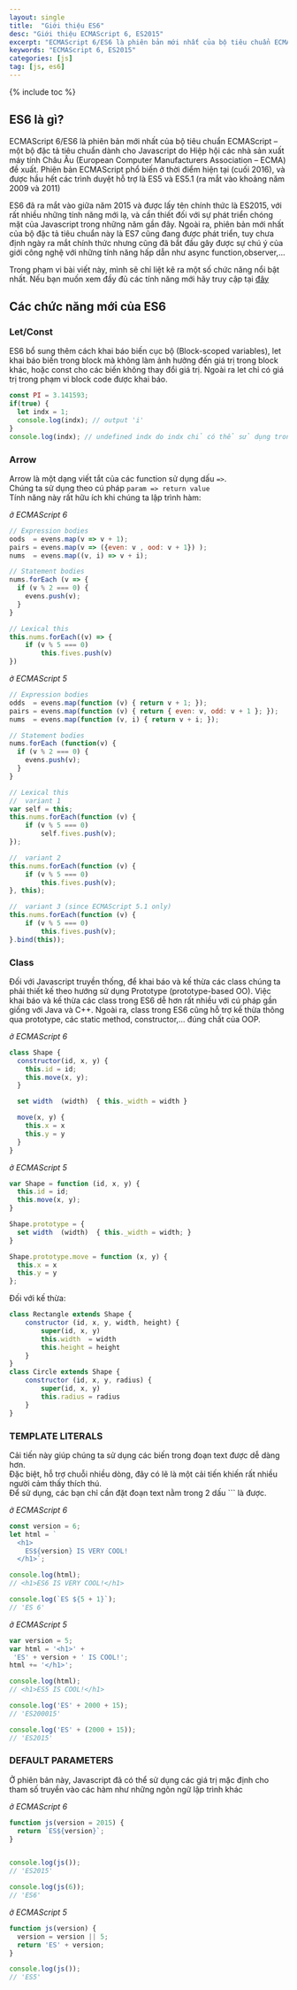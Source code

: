 ```yaml
---
layout: single
title:  "Giới thiệu ES6"
desc: "Giới thiệu ECMAScript 6, ES2015"
excerpt: "ECMAScript 6/ES6 là phiên bản mới nhất của bộ tiêu chuẩn ECMAScript – một bộ đặc tả tiêu chuẩn dành cho Javascript"
keywords: "ECMAScript 6, ES2015"
categories: [js]
tag: [js, es6]
---
```

{% include toc %}

## ES6 là gì?
ECMAScript 6/ES6 là phiên bản mới nhất của bộ tiêu chuẩn ECMAScript – một bộ đặc tả tiêu chuẩn dành cho Javascript do Hiệp hội các nhà sản xuất máy tính Châu Âu (European Computer Manufacturers Association – ECMA) đề xuất. Phiên bản ECMAScript phổ biến ở thời điểm hiện tại (cuối 2016), và được hầu hết các trình duyệt hỗ trợ là ES5 và ES5.1 (ra mắt vào khoảng năm 2009 và 2011)

ES6 đã ra mắt vào giữa năm 2015 và được lấy tên chính thức là ES2015, với rất nhiều những tính năng mới lạ, và cần thiết đối với sự phát triển chóng mặt của Javascript trong những năm gần đây. Ngoài ra, phiên bản mới nhất của bộ đặc tả tiêu chuẩn này là ES7 cũng đang được phát triển, tuy chưa định ngày ra mắt chính thức nhưng cũng đã bắt đầu gây được sự chú ý của giới công nghệ với những tính năng hấp dẫn như async function,observer,…

Trong phạm vi bài viết này, mình sẽ chỉ liệt kê ra một số chức năng nổi bật nhất. Nếu bạn muốn xem đầy đủ các tính năng mới hãy truy cập tại [đây](http://es6-features.org)

## Các chức năng mới của ES6

### Let/Const

ES6 bổ sung thêm cách khai báo biến cục bộ (Block-scoped variables), let khai báo biến trong block mà không làm ảnh hưởng đến giá trị trong block khác, hoặc const cho các biến không thay đổi giá trị. Ngoài ra let chỉ có giá trị trong phạm vi block code được khai báo.

```javascript
const PI = 3.141593;
if(true) {
  let indx = 1;
  console.log(indx); // output 'i'
}
console.log(indx); // undefined indx do indx chỉ có thể sử dụng trong block if(){} phía trên
```

### Arrow

Arrow là một dạng viết tắt của các function sử dụng dấu `=>`.  
Chúng ta sử dụng theo cú pháp `param => return value`  
Tính năng này rất hữu ích khi chúng ta lập trình hàm:

_ở ECMAScript 6_  

~~~javascript
// Expression bodies
oods  = evens.map(v => v + 1);
pairs = evens.map(v => ({even: v , ood: v + 1}) );
nums  = evens.map((v, i) => v + i);

// Statement bodies
nums.forEach (v => {
  if (v % 2 === 0) {
    evens.push(v);
  }
}

// Lexical this
this.nums.forEach((v) => {
    if (v % 5 === 0)
        this.fives.push(v)
})
~~~

_ở ECMAScript 5_

~~~javascript
// Expression bodies
odds  = evens.map(function (v) { return v + 1; });
pairs = evens.map(function (v) { return { even: v, odd: v + 1 }; });
nums  = evens.map(function (v, i) { return v + i; });

// Statement bodies
nums.forEach (function(v) {
  if (v % 2 === 0) {
    evens.push(v);
  }
}

// Lexical this
//  variant 1
var self = this;
this.nums.forEach(function (v) {
    if (v % 5 === 0)
        self.fives.push(v);
});

//  variant 2
this.nums.forEach(function (v) {
    if (v % 5 === 0)
        this.fives.push(v);
}, this);

//  variant 3 (since ECMAScript 5.1 only)
this.nums.forEach(function (v) {
    if (v % 5 === 0)
        this.fives.push(v);
}.bind(this));
~~~

### Class

Đối với Javascript truyền thống, để khai báo và kế thừa các class chúng ta phải thiết kế theo hướng sử dụng Prototype (prototype-based OO). Việc khai báo và kế thừa các class trong ES6 dễ hơn rất nhiều với cú pháp gần giống với Java và C++. Ngoài ra, class trong ES6 cũng hỗ trợ kế thừa thông qua prototype, các static method, constructor,… đúng chất của OOP.

_ở ECMAScript 6_  

~~~javascript
class Shape {
  constructor(id, x, y) {
    this.id = id;
    this.move(x, y);
  }

  set width  (width)  { this._width = width }

  move(x, y) {
    this.x = x
    this.y = y
  }
}
~~~

_ở ECMAScript 5_  

~~~javascript
var Shape = function (id, x, y) {
  this.id = id;
  this.move(x, y);
}

Shape.prototype = {
  set width  (width)  { this._width = width; }
}

Shape.prototype.move = function (x, y) {
  this.x = x
  this.y = y
};
~~~

Đối với kế thừa:  

~~~javascript
class Rectangle extends Shape {
    constructor (id, x, y, width, height) {
        super(id, x, y)
        this.width  = width
        this.height = height
    }
}
class Circle extends Shape {
    constructor (id, x, y, radius) {
        super(id, x, y)
        this.radius = radius
    }
}
~~~

### TEMPLATE LITERALS

Cải tiến này giúp chúng ta sử dụng các biến trong đoạn text được dễ dàng hơn.  
Đặc biệt, hỗ trợ chuỗi nhiều dòng, đây có lẽ là một cải tiến khiến rất nhiều người cảm thấy thích thú.  
Để sử dụng, các bạn chỉ cần đặt đoạn text nằm trong 2 dấu `\`` là được.

_ở ECMAScript 6_  

~~~javascript
const version = 6;
let html = `
  <h1>
    ES${version} IS VERY COOL!
  </h1>`;

console.log(html);
// <h1>ES6 IS VERY COOL!</h1>

console.log(`ES ${5 + 1}`);
// 'ES 6'
~~~

_ở ECMAScript 5_  

~~~javascript
var version = 5;
var html = '<h1>' +
 'ES' + version + ' IS COOL!';
html += '</h1>';

console.log(html);
// <h1>ES5 IS COOL!</h1>

console.log('ES' + 2000 + 15);
// 'ES200015'

console.log('ES' + (2000 + 15));
// 'ES2015'
~~~

### DEFAULT PARAMETERS

Ở phiên bản này, Javascript đã có thể sử dụng các giá trị mặc định cho tham số truyền vào các hàm như những ngôn ngữ lập trình khác

_ở ECMAScript 6_  

~~~javascript
function js(version = 2015) {
  return `ES${version}`;
}


console.log(js());
// 'ES2015'

console.log(js(6));
// 'ES6'
~~~

_ở ECMAScript 5_  

~~~javascript
function js(version) {
  version = version || 5;
  return 'ES' + version;
}

console.log(js());
// 'ES5'
~~~





<!-- Reference -->
[Es6 Offical]: http://es6-features.org/
[Duyet Es6]: https://blog.duyetdev.com/2016/04/es6.html#.WBHcFy196Uk
[Businesscard Es6]: https://www.businesscard.vn/blog/es6-es2015-la-gi-va-tim-hieu-nhung-tinh-nang-moi/
[Slide]: http://slides.com/nddong/es2015#/23
[kipalog]: https://kipalog.com/posts/Series-JavaScript-sida---Cung-lam-quen-va--chich---nham--nghich-ES6